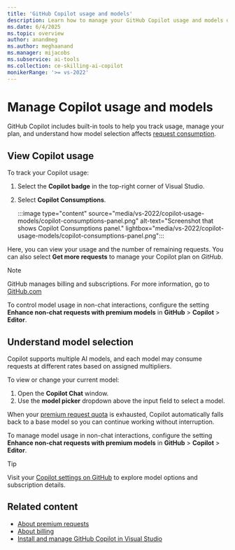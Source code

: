 ```yaml
---
title: 'GitHub Copilot usage and models'
description: Learn how to manage your GitHub Copilot usage and models directly within Visual Studio.
ms.date: 6/4/2025
ms.topic: overview 
author: anandmeg
ms.author: meghaanand
ms.manager: mijacobs
ms.subservice: ai-tools
ms.collection: ce-skilling-ai-copilot
monikerRange: '>= vs-2022'
---
```

# Manage Copilot usage and models

GitHub Copilot includes built-in tools to help you track usage, manage your plan, and understand how model selection affects [request consumption](https://docs.github.com/copilot/managing-copilot/monitoring-usage-and-entitlements/about-premium-requests).

## View Copilot usage

To track your Copilot usage:

1. Select the **Copilot badge** in the top-right corner of Visual Studio.
2. Select **Copilot Consumptions**.

   :::image type="content" source="media/vs-2022/copilot-usage-models/copilot-consumptions-panel.png" alt-text="Screenshot that shows Copilot Consumptions panel." lightbox="media/vs-2022/copilot-usage-models/copilot-consumptions-panel.png":::

Here, you can view your usage and the number of remaining requests. You can also select **Get more requests** to manage your Copilot plan on *GitHub*.

> [!NOTE]
> GitHub manages billing and subscriptions. For more information, go to [GitHub.com](https://github.com/)

To control model usage in non-chat interactions, configure the setting **Enhance non-chat requests with premium models** in **GitHub** > **Copilot** > **Editor**.

## Understand model selection

Copilot supports multiple AI models, and each model may consume requests at different rates based on assigned multipliers.

To view or change your current model:
1.	Open the **Copilot Chat** window.
2.	Use the **model picker** dropdown above the input field to select a model.

When your [premium request quota](https://docs.github.com/en/copilot/about-github-copilot/plans-for-github-copilot#comparing-copilot-plans) is exhausted, Copilot automatically falls back to a base model so you can continue working without interruption.

To manage model usage in non-chat interactions, configure the setting **Enhance non-chat requests with premium models** in **GitHub** > **Copilot** > **Editor**.

> [!TIP]
> Visit your [Copilot settings on GitHub](https://docs.github.com/en/copilot/managing-copilot/monitoring-usage-and-entitlements/monitoring-your-copilot-usage-and-entitlements) to explore model options and subscription details.

## Related content

- [About premium requests](https://docs.github.com/copilot/managing-copilot/monitoring-usage-and-entitlements/about-premium-requests#premium-requests)
- [About billing](https://docs.github.com/en/copilot/managing-copilot/managing-copilot-as-an-individual-subscriber/billing-and-payments/about-billing-for-individual-copilot-plans)
- [Install and manage GitHub Copilot in Visual Studio](visual-studio-github-copilot-install-and-states.md)